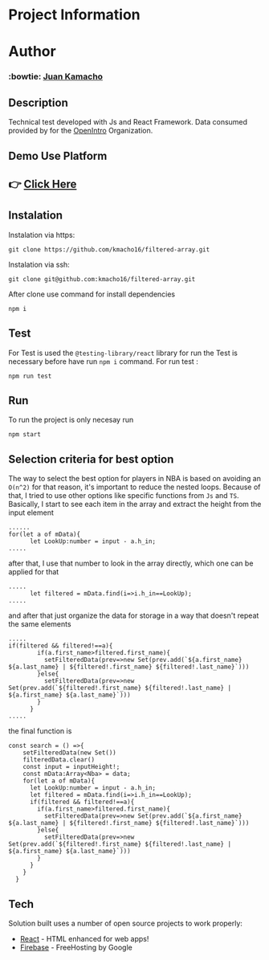 # Project Information 
# Author
  ### :bowtie: [Juan Kamacho](https://kmacho16.github.io/) 
  
 ## Description 
Technical test developed with Js and React Framework. Data consumed provided by for the [OpenIntro](https://www.openintro.org/data/index.php?data=nba_heights) Organization.

## Demo Use Platform 
## :point_right: [Click Here](https://filter-app-402f8.web.app/)

## Instalation 
Instalation via https: 
```
git clone https://github.com/kmacho16/filtered-array.git
```

Instalation via ssh: 
```
git clone git@github.com:kmacho16/filtered-array.git
```

After clone use command for install dependencies

```
npm i
```

## Test
For Test is used the `@testing-library/react` library for run the Test is necessary before have run `npm i` command. For run test : 

```
npm run test
```

## Run
To run the project is only necesay run 

```
npm start
```

## Selection criteria for best option

The way to select the best option for players in NBA is based on avoiding an `O(n^2)` for that reason, it's important to reduce the nested loops. Because of that, I tried to use other options like specific functions from `Js` and `TS`. Basically, I start to see each item in the array and extract the height from the input element
```
......
for(let a of mData){
      let LookUp:number = input - a.h_in; 
.....
```
after that, I use that number to look in the array directly, which one can be applied for that 

```
.....
      let filtered = mData.find(i=>i.h_in==LookUp);
.....
```

and after that just organize the data for storage in a way that doesn't repeat the same elements

```
.....
if(filtered && filtered!==a){
        if(a.first_name>filtered.first_name){
          setFilteredData(prev=>new Set(prev.add(`${a.first_name} ${a.last_name} | ${filtered!.first_name} ${filtered!.last_name}`)))
        }else{
          setFilteredData(prev=>new Set(prev.add(`${filtered!.first_name} ${filtered!.last_name} | ${a.first_name} ${a.last_name}`)))
        }
      } 
.....
```

the final function is 

```
const search = () =>{
    setFilteredData(new Set())
    filteredData.clear()
    const input = inputHeight!;
    const mData:Array<Nba> = data;
    for(let a of mData){
      let LookUp:number = input - a.h_in;
      let filtered = mData.find(i=>i.h_in==LookUp);
      if(filtered && filtered!==a){
        if(a.first_name>filtered.first_name){
          setFilteredData(prev=>new Set(prev.add(`${a.first_name} ${a.last_name} | ${filtered!.first_name} ${filtered!.last_name}`)))
        }else{
          setFilteredData(prev=>new Set(prev.add(`${filtered!.first_name} ${filtered!.last_name} | ${a.first_name} ${a.last_name}`)))
        }
      } 
    }
  }
```


## Tech
Solution built uses a number of open source projects to work properly:

- [React] - HTML enhanced for web apps!
- [Firebase] - FreeHosting by Google


[React]:<https://reactjs.org/>
[Firebase]:<https://firebase.google.com/>
